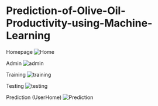 # Prediction-of-Olive-Oil-Productivity-using-Machine-Learning
Homepage
![Home](https://user-images.githubusercontent.com/72200498/124057677-8ee67a80-da45-11eb-85c0-b98acf6503ae.JPG)


Admin
![admin](https://user-images.githubusercontent.com/72200498/124057748-b2a9c080-da45-11eb-9fc3-4d486221f00d.JPG)


Training
![training](https://user-images.githubusercontent.com/72200498/124058610-534cb000-da47-11eb-9497-b29bf399cb8c.JPG)



Testing
![testing](https://user-images.githubusercontent.com/72200498/124057771-c1907300-da45-11eb-86e6-7b30e969b70c.JPG)


Prediction (UserHome)
![Prediction](https://user-images.githubusercontent.com/72200498/124057797-ca814480-da45-11eb-91ad-1a0a428c415a.JPG)



